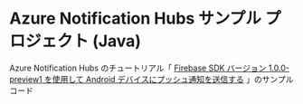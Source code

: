 # Azure Notification Hubs サンプル プロジェクト (Java)

Azure Notification Hubs のチュートリアル「 [Firebase SDK バージョン 1.0.0-preview1 を使用して Android デバイスにプッシュ通知を送信する](https://docs.microsoft.com/ja-jp/azure/notification-hubs/android-sdk) 」のサンプルコード
